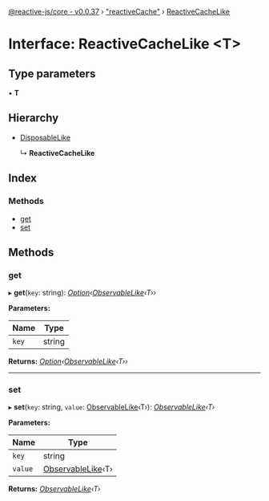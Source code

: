 [@reactive-js/core - v0.0.37](../README.md) › ["reactiveCache"](../modules/_reactivecache_.md) › [ReactiveCacheLike](_reactivecache_.reactivecachelike.md)

# Interface: ReactiveCacheLike <**T**>

## Type parameters

▪ **T**

## Hierarchy

* [DisposableLike](_disposable_.disposablelike.md)

  ↳ **ReactiveCacheLike**

## Index

### Methods

* [get](_reactivecache_.reactivecachelike.md#get)
* [set](_reactivecache_.reactivecachelike.md#set)

## Methods

###  get

▸ **get**(`key`: string): *[Option](../modules/_option_.md#option)‹[ObservableLike](_observable_.observablelike.md)‹T››*

**Parameters:**

Name | Type |
------ | ------ |
`key` | string |

**Returns:** *[Option](../modules/_option_.md#option)‹[ObservableLike](_observable_.observablelike.md)‹T››*

___

###  set

▸ **set**(`key`: string, `value`: [ObservableLike](_observable_.observablelike.md)‹T›): *[ObservableLike](_observable_.observablelike.md)‹T›*

**Parameters:**

Name | Type |
------ | ------ |
`key` | string |
`value` | [ObservableLike](_observable_.observablelike.md)‹T› |

**Returns:** *[ObservableLike](_observable_.observablelike.md)‹T›*
